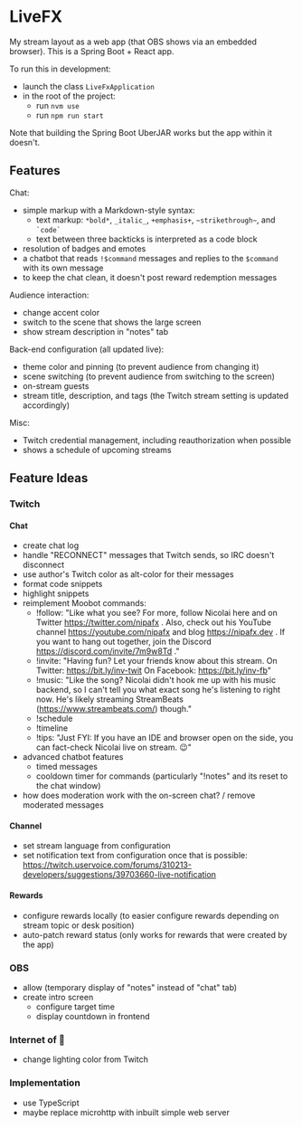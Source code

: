 # LiveFX

My stream layout as a web app (that OBS shows via an embedded browser).
This is a Spring Boot + React app.

To run this in development:

* launch the class `LiveFxApplication`
* in the root of the project:
	* run `nvm use`
	* run `npm run start`

Note that building the Spring Boot UberJAR works but the app within it doesn't.

## Features

Chat:
* simple markup with a Markdown-style syntax:
	* text markup: `*bold*`, `_italic_`, `+emphasis+`, `~strikethrough~`, and `` `code` ``
	* text between three backticks is interpreted as a code block
* resolution of badges and emotes
* a chatbot that reads `!$command` messages and replies to the `$command` with its own message
* to keep the chat clean, it doesn't post reward redemption messages

Audience interaction:
* change accent color
* switch to the scene that shows the large screen
* show stream description in "notes" tab

Back-end configuration (all updated live):
* theme color and pinning (to prevent audience from changing it)
* scene switching (to prevent audience from switching to the screen)
* on-stream guests
* stream title, description, and tags (the Twitch stream setting is updated accordingly)

Misc:
* Twitch credential management, including reauthorization when possible
* shows a schedule of upcoming streams

## Feature Ideas

### Twitch

#### Chat

* create chat log
* handle "RECONNECT" messages that Twitch sends, so IRC doesn't disconnect
* use author's Twitch color as alt-color for their messages
* format code snippets
* highlight snippets
* reimplement Moobot commands:
	* !follow: "Like what you see? For more, follow Nicolai here and on Twitter https://twitter.com/nipafx . Also, check out his YouTube channel https://youtube.com/nipafx and blog https://nipafx.dev . If you want to hang out together, join the Discord https://discord.com/invite/7m9w8Td ."
	* !invite: "Having fun? Let your friends know about this stream. On Twitter: https://bit.ly/inv-twit On Facebook: https://bit.ly/inv-fb"
	* !music: "Like the song? Nicolai didn't hook me up with his music backend, so I can't tell you what exact song he's listening to right now. He's likely streaming StreamBeats (https://www.streambeats.com/) though."
	* !schedule
	* !timeline
	* !tips: "Just FYI: If you have an IDE and browser open on the side, you can fact-check Nicolai live on stream. 😉"
* advanced chatbot features
	* timed messages
    * cooldown timer for commands (particularly "!notes" and its reset to the chat window)
* how does moderation work with the on-screen chat? / remove moderated messages

#### Channel

* set stream language from configuration
* set notification text from configuration once that is possible:
  https://twitch.uservoice.com/forums/310213-developers/suggestions/39703660-live-notification

#### Rewards

* configure rewards locally (to easier configure rewards depending on stream topic or desk position)
* auto-patch reward status (only works for rewards that were created by the app)

### OBS

* allow (temporary display of "notes" instead of "chat" tab)
* create intro screen
	* configure target time
	* display countdown in frontend

### Internet of 💩

* change lighting color from Twitch

### Implementation

* use TypeScript
* maybe replace microhttp with inbuilt simple web server
